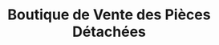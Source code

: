 ---
title: "Boutique de Vente des Pièces Détachées"
url: /macenta/boutique-de-vente-des-pieces-detachees-3/
shop: pièces de voitures
---